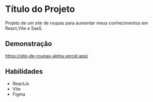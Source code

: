 
# Título do Projeto

Projeto de um site de roupas para aumentar meus conhecimentos em React,Vite e SaaS.


## Demonstração
https://site-de-roupas-alpha.vercel.app/

## Habilidades

* ReactJs
* Vite
* Figma
